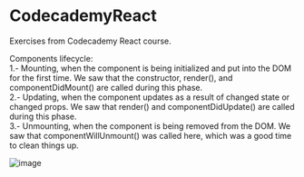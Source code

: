 # CodecademyReact

Exercises from Codecademy React course.

Components lifecycle:
<br/>
1.- Mounting, when the component is being initialized and put into the DOM for the first time. We saw that the constructor, render(), and componentDidMount() are called during this phase.<br/>
2.- Updating, when the component updates as a result of changed state or changed props. We saw that render() and componentDidUpdate() are called during this phase.<br/>
3.- Unmounting, when the component is being removed from the DOM. We saw that componentWillUnmount() was called here, which was a good time to clean things up.

![image](https://user-images.githubusercontent.com/70573595/114278751-80358c00-9a31-11eb-8174-d037017aaa33.png)


